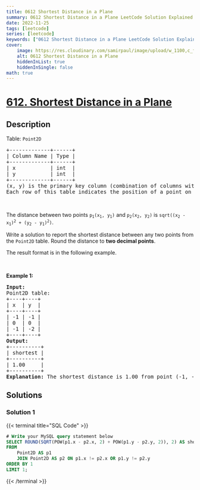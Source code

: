 ```yaml
---
title: 0612 Shortest Distance in a Plane
summary: 0612 Shortest Distance in a Plane LeetCode Solution Explained
date: 2022-11-25
tags: [leetcode]
series: [leetcode]
keywords: ["0612 Shortest Distance in a Plane LeetCode Solution Explained in all languages", "0612 Shortest Distance in a Plane", "LeetCode", "leetcode solution in Python3 C++ Java Go PHP Ruby Swift TypeScript Rust C# JavaScript C", "GeeksforGeeks", "InterviewBit", "Coding Ninjas", "HackerRank", "HackerEarth", "CodeChef", "TopCoder", "AlgoExpert", "freeCodeCamp", "Codeforces", "GitHub", "AtCoder", "Samir Paul"]
cover:
    image: https://res.cloudinary.com/samirpaul/image/upload/w_1100,c_fit,co_rgb:FFFFFF,l_text:Arial_75_bold:0612 Shortest Distance in a Plane - Solution Explained/problem-solving.webp
    alt: 0612 Shortest Distance in a Plane
    hiddenInList: true
    hiddenInSingle: false
math: true
---
```



# [612. Shortest Distance in a Plane](https://leetcode.com/problems/shortest-distance-in-a-plane)


## Description

<p>Table: <code>Point2D</code></p>

<pre>
+-------------+------+
| Column Name | Type |
+-------------+------+
| x           | int  |
| y           | int  |
+-------------+------+
(x, y) is the primary key column (combination of columns with unique values) for this table.
Each row of this table indicates the position of a point on the X-Y plane.
</pre>

<p>&nbsp;</p>

<p>The distance between two points <code>p<sub>1</sub>(x<sub>1</sub>, y<sub>1</sub>)</code> and <code>p<sub>2</sub>(x<sub>2</sub>, y<sub>2</sub>)</code> is <code>sqrt((x<sub>2</sub> - x<sub>1</sub>)<sup>2</sup> + (y<sub>2</sub> - y<sub>1</sub>)<sup>2</sup>)</code>.</p>

<p>Write a solution to report the shortest distance between any two points from the <code>Point2D</code> table. Round the distance to <strong>two decimal points</strong>.</p>

<p>The&nbsp;result format is in the following example.</p>

<p>&nbsp;</p>
<p><strong class="example">Example 1:</strong></p>

<pre>
<strong>Input:</strong> 
Point2D table:
+----+----+
| x  | y  |
+----+----+
| -1 | -1 |
| 0  | 0  |
| -1 | -2 |
+----+----+
<strong>Output:</strong> 
+----------+
| shortest |
+----------+
| 1.00     |
+----------+
<strong>Explanation:</strong> The shortest distance is 1.00 from point (-1, -1) to (-1, 2).
</pre>

## Solutions

### Solution 1

<!-- tabs:start -->

{{< terminal title="SQL Code" >}}
```sql
# Write your MySQL query statement below
SELECT ROUND(SQRT(POW(p1.x - p2.x, 2) + POW(p1.y - p2.y, 2)), 2) AS shortest
FROM
    Point2D AS p1
    JOIN Point2D AS p2 ON p1.x != p2.x OR p1.y != p2.y
ORDER BY 1
LIMIT 1;
```
{{< /terminal >}}

<!-- tabs:end -->

<!-- end -->
